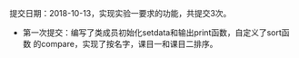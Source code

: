 提交日期：2018-10-13，实现实验一要求的功能，共提交3次。
 + 第一次提交：编写了类成员初始化setdata和输出print函数，自定义了sort函数
    的compare，实现了按名字，课目一和课目二排序。
